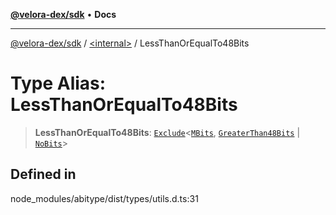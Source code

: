 [**@velora-dex/sdk**](../../README.md) • **Docs**

***

[@velora-dex/sdk](../../globals.md) / [\<internal\>](../README.md) / LessThanOrEqualTo48Bits

# Type Alias: LessThanOrEqualTo48Bits

> **LessThanOrEqualTo48Bits**: [`Exclude`](Exclude.md)\<[`MBits`](MBits.md), [`GreaterThan48Bits`](GreaterThan48Bits.md) \| [`NoBits`](NoBits.md)\>

## Defined in

node\_modules/abitype/dist/types/utils.d.ts:31
